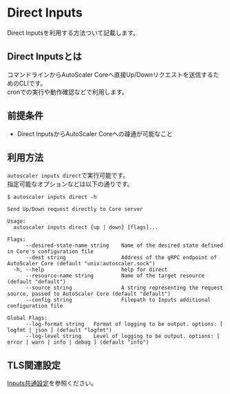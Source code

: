# Direct Inputs

Direct Inputsを利用する方法ついて記載します。  

## Direct Inputsとは

コマンドラインからAutoScaler Coreへ直接Up/Downリクエストを送信するためのCLIです。  
cronでの実行や動作確認などで利用します。

## 前提条件

- Direct InputsからAutoScaler Coreへの疎通が可能なこと

## 利用方法

`autoscaler inputs direct`で実行可能です。  
指定可能なオプションなどは以下の通りです。  

```shell
$ autoscaler inputs direct -h

Send Up/Down request directly to Core server

Usage:
  autoscaler inputs direct {up | down} [flags]...

Flags:
      --desired-state-name string    Name of the desired state defined in Core's configuration file
      --dest string                  Address of the gRPC endpoint of AutoScaler Core (default "unix:autoscaler.sock")
  -h, --help                         help for direct
      --resource-name string         Name of the target resource (default "default")
      --source string                A string representing the request source, passed to AutoScaler Core (default "default")
      --config string                Filepath to Inputs additional configuration file
      
Global Flags:
      --log-format string   Format of logging to be output. options: [ logfmt | json ] (default "logfmt")
      --log-level string    Level of logging to be output. options: [ error | warn | info | debug ] (default "info")
```

## TLS関連設定

[Inputs共通設定](../config.md)を参照ください。